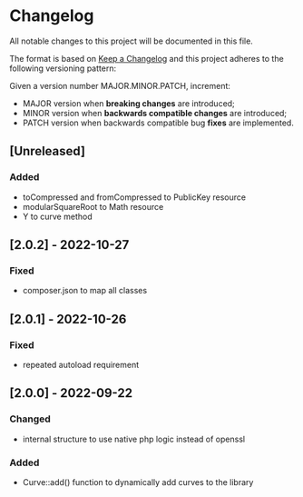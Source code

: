 # Changelog

All notable changes to this project will be documented in this file.

The format is based on [Keep a Changelog](https://keepachangelog.com/en/1.0.0/)
and this project adheres to the following versioning pattern:

Given a version number MAJOR.MINOR.PATCH, increment:

- MAJOR version when **breaking changes** are introduced;
- MINOR version when **backwards compatible changes** are introduced;
- PATCH version when backwards compatible bug **fixes** are implemented.


## [Unreleased]
### Added
- toCompressed and fromCompressed to PublicKey resource
- modularSquareRoot to Math resource
- Y to curve method

## [2.0.2] - 2022-10-27
### Fixed
- composer.json to map all classes

## [2.0.1] - 2022-10-26
### Fixed
- repeated autoload requirement

## [2.0.0] - 2022-09-22
### Changed
- internal structure to use native php logic instead of openssl
### Added
- Curve::add() function to dynamically add curves to the library
